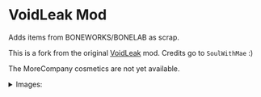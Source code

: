 # VoidLeak Mod

Adds items from BONEWORKS/BONELAB as scrap.

This is a fork from the original [VoidLeak](https://thunderstore.io/c/lethal-company/p/SoulWithMae/VoidLeak/) mod.
Credits go to `SoulWithMae` :)

The MoreCompany cosmetics are not yet available.

<details>
    <summary>Images:</summary>

    <details> 
      <summary>Memory Leak Cleanup:</summary>
    
    ![Memory Leak Cleanup Barrel](https://github.com/Test-Account666/LethalCompany-VoidLeak/blob/master/images/Memory%20Leak%20Cleanup%20Barrel.jpg?raw=true)
    
    </details>
    
    <details> 
      <summary>Coroutine Garbage Barrel:</summary>
    
    ![Coroutine Garbage Barrel](https://github.com/Test-Account666/LethalCompany-VoidLeak/blob/master/images/Coroutine%20Garbage%20Barrel.jpg?raw=true)
    
    </details>
    
    <details> 
      <summary>Memory Dump Barrel:</summary>
    
    ![Memory Dump Barrel](https://github.com/Test-Account666/LethalCompany-VoidLeak/blob/master/images/Memory%20Dump%20Barrel.jpg?raw=true)
    
    </details>
    
    <details> 
      <summary>Particle Waste Barrel:</summary>
    
    ![Particle Waste Barrel](https://github.com/Test-Account666/LethalCompany-VoidLeak/blob/master/images/Particle%20Waste%20barrel.jpg?raw=true)
    
    </details>
    
    <details> 
      <summary>Melon Belly Barrel:</summary>
    
    ![Melon Belly Barrel](https://github.com/Test-Account666/LethalCompany-VoidLeak/blob/master/images/Melon%20Belly%20Barrel.jpg?raw=true)
    
    </details>
    
    <details> 
      <summary>Melon Belly Bottle:</summary>
    
    ![Melon Belly Hands](https://github.com/Test-Account666/LethalCompany-VoidLeak/blob/master/images/Melon%20Belly%20Hands.jpg?raw=true)
    
    </details>
    
    <details> 
      <summary>Crablet Headset:</summary>
    
    ![Crablet Headset Ground](https://github.com/Test-Account666/LethalCompany-VoidLeak/blob/master/images/Crablet%20Headset%20Ground.jpg?raw=true)
    
    ![Crablet Headset Hands](https://github.com/Test-Account666/LethalCompany-VoidLeak/blob/master/images/Crablet%20Headset%20Hands.jpg?raw=true)
    
    </details>
    
    <details> 
      <summary>Skull:</summary>
    
    ![Skull Ground](https://github.com/Test-Account666/LethalCompany-VoidLeak/blob/master/images/Skull%20Ground.jpg?raw=true)
    
    ![Skull Hands](https://github.com/Test-Account666/LethalCompany-VoidLeak/blob/master/images/Skull%20Hands.jpg?raw=true)
    
    </details>
    
    <details> 
      <summary>Lunar Toy:</summary>
    
    ![Lunar Toy Ground](https://github.com/Test-Account666/LethalCompany-VoidLeak/blob/master/images/Lunar%20Toy%20Ground.jpg?raw=true)
    
    ![Lunar Toy Hands](https://github.com/Test-Account666/LethalCompany-VoidLeak/blob/master/images/Lunar%20Toy%20Hands.jpg?raw=true)
    
    </details>
    
    <details> 
      <summary>Apollo:</summary>
    
    ![Apollo Ground](https://github.com/Test-Account666/LethalCompany-VoidLeak/blob/master/images/Apollo%20Ground.jpg?raw=true)
    
    </details>
    
    <details> 
      <summary>Crowbar:</summary>
    
    ![Crowbar Ground](https://github.com/Test-Account666/LethalCompany-VoidLeak/blob/master/images/Crowbar%20Ground.jpg?raw=true)
    
    ![Crowbar Hands](https://github.com/Test-Account666/LethalCompany-VoidLeak/blob/master/images/Crowbar%20Hands.jpg?raw=true)
    
    </details>
    
    <details> 
      <summary>Spawn Gun:</summary>
    
    ![Spawn Gun Ground](https://github.com/Test-Account666/LethalCompany-VoidLeak/blob/master/images/Spawn%20Gun%20Ground.jpg?raw=true)
    
    ![Spawn Gun Hands](https://github.com/Test-Account666/LethalCompany-VoidLeak/blob/master/images/Spawn%20Gun%20Hands.jpg?raw=true)
    
    </details>

</details>